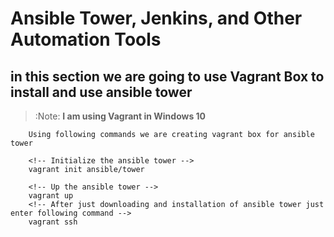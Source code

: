 # Ansible Tower, Jenkins, and Other Automation Tools

## in this section we are going to use Vagrant Box to install and use ansible tower
> :Note: **I  am using Vagrant in Windows 10**
```
    Using following commands we are creating vagrant box for ansible tower

    <!-- Initialize the ansible tower -->
    vagrant init ansible/tower

    <!-- Up the ansible tower -->
    vagrant up
    <!-- After just downloading and installation of ansible tower just  enter following command -->
    vagrant ssh
```